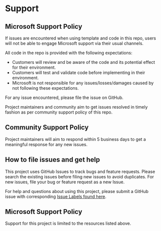 

# Support

## Microsoft Support Policy

If issues are encountered when using template and code in this repo, users will not be able to engage Microsoft support via their usual channels. 

All code in the repo is provided with the following expectations:

- Customers will review and be aware of the code and its potential effect for their environment.
- Customers will test and validate code before implementing in their environment.  
- Microsoft is not responsible for any issues/losses/damages caused by not following these expectations.

For any issue encountered, please file the issue on GitHub.

Project maintainers and community aim to get issues resolved in timely fashion as per community support policy of this repo.

## Community Support Policy

Project maintainers will aim to respond within 5 business days to get a meaningful response for any new issues.

## How to file issues and get help  

This project uses GitHub Issues to track bugs and feature requests. Please search the existing 
issues before filing new issues to avoid duplicates.  For new issues, file your bug or 
feature request as a new Issue.

For help and questions about using this project, please submit a GitHub issue with corresponding [Issue Labels found here](https://github.com/Azure/AzOps/labels).

## Microsoft Support Policy  

Support for this project is limited to the resources listed above.
